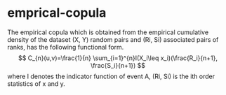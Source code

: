# emprical-copula 

The empirical copula which is obtained from the empirical
cumulative density of the dataset (X, Y) random pairs and (Ri, Si)
associated pairs of ranks, has the following functional form.
$$ C_{n}(u,v)=\frac{1}{n} \sum_{i=1}^{n}I(X_i\leq x_i)(\frac{R_i}{n+1}, \frac{S_i}{n+1}) $$
where I denotes the indicator function of event A, (Ri, Si) is the ith order statistics of x and y.
